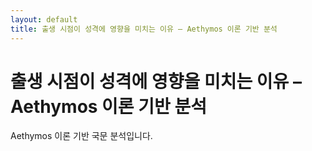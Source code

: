 ```yaml
---
layout: default
title: 출생 시점이 성격에 영향을 미치는 이유 – Aethymos 이론 기반 분석
---
```


# 출생 시점이 성격에 영향을 미치는 이유 – Aethymos 이론 기반 분석

Aethymos 이론 기반 국문 분석입니다.